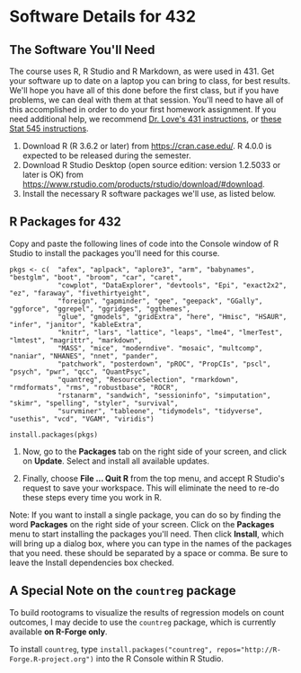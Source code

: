 # Software Details for 432

## The Software You'll Need

The course uses R, R Studio and R Markdown, as were used in 431. Get your software up to date on a laptop you can bring to class, for best results. We'll hope you have all of this done before the first class, but if you have problems, we can deal with them at that session. You'll need to have all of this accomplished in order to do your first homework assignment. If you need additional help, we recommend [Dr. Love's 431 instructions](https://github.com/THOMASELOVE/2019-431/tree/master/SOFTWARE), or [these Stat 545 instructions](https://stat545.com/block000_r-rstudio-install.html).

1. Download R (R 3.6.2 or later) from https://cran.case.edu/. R 4.0.0 is expected to be released during the semester.
2. Download R Studio Desktop (open source edition: version 1.2.5033 or later is OK) from https://www.rstudio.com/products/rstudio/download/#download.
3. Install the necessary R software packages we'll use, as listed below.

## R Packages for 432

Copy and paste the following lines of code into the Console window of R Studio to install the packages you'll need for this course.

<!-- -->

    pkgs <- c(  "afex", "aplpack", "aplore3", "arm", "babynames", "bestglm", "boot", "broom", "car", "caret",
                "cowplot", "DataExplorer", "devtools", "Epi", "exact2x2", "ez", "faraway", "fivethirtyeight", 
                "foreign", "gapminder", "gee", "geepack", "GGally", "ggforce", "ggrepel", "ggridges", "ggthemes", 
                "glue", "gmodels", "gridExtra", "here", "Hmisc", "HSAUR", "infer", "janitor", "kableExtra", 
                "knitr", "lars", "lattice", "leaps", "lme4", "lmerTest", "lmtest", "magrittr", "markdown", 
                "MASS", "mice", "moderndive". "mosaic", "multcomp", "naniar", "NHANES", "nnet", "pander", 
                "patchwork", "posterdown", "pROC", "PropCIs", "pscl", "psych", "pwr", "qcc", "QuantPsyc", 
                "quantreg", "ResourceSelection", "rmarkdown", "rmdformats", "rms", "robustbase", "ROCR", 
                "rstanarm", "sandwich", "sessioninfo", "simputation", "skimr", "spelling", "styler", "survival", 
                "survminer", "tableone", "tidymodels", "tidyverse", "usethis", "vcd", "VGAM", "viridis")
                
    install.packages(pkgs)
    
1.  Now, go to the **Packages** tab on the right side of your screen, and click on **Update**. Select and install all available updates.

2.  Finally, choose **File ... Quit R** from the top menu, and accept R Studio's request to save your workspace. This will eliminate the need to re-do these steps every time you work in R.

Note: If you want to install a single package, you can do so by finding the word **Packages** on the right side of your screen. Click on the **Packages** menu to start installing the packages you'll need. Then click **Install**, which will bring up a dialog box, where you can type in the names of the packages that you need. these should be separated by a space or comma. Be sure to leave the Install dependencies box checked.

## A Special Note on the `countreg` package

To build rootograms to visualize the results of regression models on count outcomes, I may decide to use the `countreg` package, which is currently available **on R-Forge only**. 

To install `countreg`, type `install.packages("countreg", repos="http://R-Forge.R-project.org")` into the R Console within R Studio.

